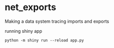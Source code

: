 # net_exports
Making a data system tracing imports and exports



running shiny app 
```windows powershell
python -m shiny run --reload app.py
```